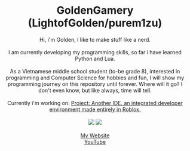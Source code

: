 <h1 align = center> GoldenGamery (LightofGolden/purem1zu) </h1>
  <p align="center">
  Hi, i'm Golden, I like to make stuff like a nerd.
  <br>
  <br>
  I am currently developing my programming skills, so far i have learned Python and Lua.
  <br>
  <br>
  As a Vietnamese middle school student (to-be grade 8), interested in programming and Computer Science for hobbies and fun, I will show my programming journey on this repository until forever. Where will it go? I don't even know, but like always, time will tell.
  <br>
  <br>
  Currently i'm working on: <a href="https://github.com/LightofGolden/Project-Another-IDE"> Project: Another IDE, an integrated developer environment made entirely in Roblox. </a>
  <br>
  <br>
    
  <img src="https://github-readme-stats.vercel.app/api?username=LightofGolden&show_icons=true&theme=onedark"  />
  <img src="https://github-readme-stats.vercel.app/api/top-langs/?username=LightofGolden&theme=tokyonight" />
  <br>
  <br>
  <a href="https://lightofgolden.github.io"> My Website </a> 
  <br>
  <a href="https://www.youtube.com/@purem1zu"> YouTube </a>
   </p>

